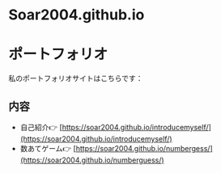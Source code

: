 # Soar2004.github.io
# ポートフォリオ

私のポートフォリオサイトはこちらです：

## 内容
- 自己紹介👉 [https://soar2004.github.io/introducemyself/](https://soar2004.github.io/introducemyself/)
- 数あてゲーム👉 [https://soar2004.github.io/numbergess/](https://soar2004.github.io/numberguess/)
